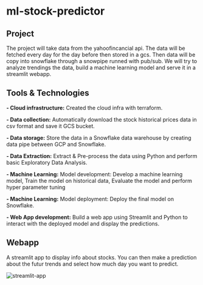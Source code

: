 # ml-stock-predictor

## Project

The project will take data from the yahoofincancial api. The data will be fetched every day for the day before then stored in a gcs. Then data will be copy into snowflake through a snowpipe runned with pub/sub. We will try to analyze trendings the data, build a machine learning model and serve it in a streamlit webapp.

## Tools & Technologies

**- Cloud infrastructure:** Created the cloud infra with terraform.

**- Data collection:** Automatically download the stock historical prices data in csv format and save it GCS bucket.

**- Data storage:** Store the data in a Snowflake data warehouse by creating data pipe between GCP and Snowflake.

**- Data Extraction:** Extract & Pre-process the data using Python and perform basic Exploratory Data Analysis.

**- Machine Learning:** Model development: Develop a machine learning model, Train the model on historical data, Evaluate the model and perform hyper parameter tuning

**- Machine Learning:** Model deployment: Deploy the final model on Snowflake.

**- Web App development:** Build a web app using Streamlit and Python to interact with the deployed model and display the predictions.

## Webapp

A streamlit app to display info about stocks. You can then make a prediction about the futur trends and select how much day you want to predict.

![streamlit-app](media/streamlit-stock-prediction.gif)


